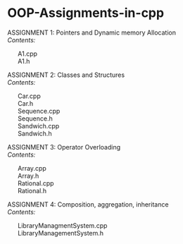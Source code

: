 # OOP-Assignments-in-cpp
ASSIGNMENT 1: Pointers and Dynamic memory Allocation<br>
<i>Contents:</i> <br>
<ul>A1.cpp <br>
A1.h<br>
</ul>
ASSIGNMENT 2: Classes and Structures<br>
<i>Contents:</i> <br>
<ul>Car.cpp <br>
Car.h <br>
Sequence.cpp <br>
Sequence.h<br>
Sandwich.cpp<br>
Sandwich.h<br>
</ul>
ASSIGNMENT 3: Operator Overloading<br>
<i>Contents:</i> <br>
<ul>Array.cpp <br>
Array.h <br>
Rational.cpp <br>
Rational.h<br>
</ul>
ASSIGNMENT 4: Composition, aggregation, inheritance<br>
<i>Contents:</i> <br>
<ul>LibraryManagmentSystem.cpp <br>
LibraryManagementSystem.h <br>
</ul>
